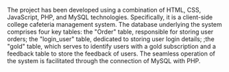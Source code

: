 
The project has been developed using a combination of HTML, CSS, JavaScript, PHP, and MySQL technologies. Specifically, it is a client-side college cafeteria management system.
The database underlying the system comprises four key tables: the "Order" table, responsible for storing user orders; the "login_user" table, dedicated to storing user login details;
 ;the "gold" table, which serves to identify users with a gold subscription and a feedback table to store the feedback of users. The seamless operation of the system is facilitated through the connection of MySQL with PHP.
